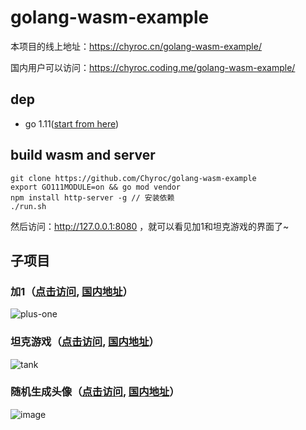 # golang-wasm-example

本项目的线上地址：https://chyroc.cn/golang-wasm-example/

国内用户可以访问：https://chyroc.coding.me/golang-wasm-example/

## dep

* go 1.11([start from here](https://golang.org/doc/install))

## build wasm and server
```
git clone https://github.com/Chyroc/golang-wasm-example
export GO111MODULE=on && go mod vendor
npm install http-server -g // 安装依赖
./run.sh
```

然后访问：http://127.0.0.1:8080 ，就可以看见加1和坦克游戏的界面了~

## 子项目

### 加1（[点击访问](https://chyroc.cn/golang-wasm-example/plus-one/), [国内地址](https://chyroc.coding.me/golang-wasm-example/plus-one/)）

![plus-one](http://recordit.co/08BYIUCJ5X.gif)

### 坦克游戏（[点击访问](https://chyroc.cn/golang-wasm-example/tank/), [国内地址](https://chyroc.coding.me/golang-wasm-example/tank/)）

![tank](http://g.recordit.co/Uq3qxUgVu1.gif)

### 随机生成头像（[点击访问](http://chyroc.cn/golang-wasm-example/generate_avatar/), [国内地址](https://chyroc.coding.me/golang-wasm-example/generate_avatar/)）

![image](https://user-images.githubusercontent.com/15604894/41845539-67eb9798-78a6-11e8-95e3-d8300d855eda.png)
